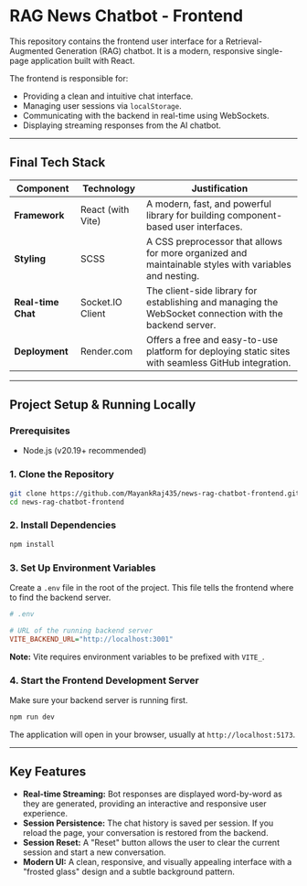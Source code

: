 # RAG News Chatbot - Frontend

This repository contains the frontend user interface for a Retrieval-Augmented Generation (RAG) chatbot. It is a modern, responsive single-page application built with React.

The frontend is responsible for:
- Providing a clean and intuitive chat interface.
- Managing user sessions via `localStorage`.
- Communicating with the backend in real-time using WebSockets.
- Displaying streaming responses from the AI chatbot.

---

## Final Tech Stack

| Component         | Technology                               | Justification                                                                                              |
| ----------------- | ---------------------------------------- | ---------------------------------------------------------------------------------------------------------- |
| **Framework**     | React (with Vite)                        | A modern, fast, and powerful library for building component-based user interfaces.                         |
| **Styling**       | SCSS                                     | A CSS preprocessor that allows for more organized and maintainable styles with variables and nesting.      |
| **Real-time Chat**| Socket.IO Client                         | The client-side library for establishing and managing the WebSocket connection with the backend server.    |
| **Deployment**    | Render.com                               | Offers a free and easy-to-use platform for deploying static sites with seamless GitHub integration.        |

---

## Project Setup & Running Locally

### Prerequisites
- Node.js (v20.19+ recommended)

### 1. Clone the Repository
```bash
git clone https://github.com/MayankRaj435/news-rag-chatbot-frontend.git
cd news-rag-chatbot-frontend
```

### 2. Install Dependencies
```bash
npm install
```

### 3. Set Up Environment Variables
Create a `.env` file in the root of the project. This file tells the frontend where to find the backend server.
```ini
# .env

# URL of the running backend server
VITE_BACKEND_URL="http://localhost:3001"
```
**Note:** Vite requires environment variables to be prefixed with `VITE_`.

### 4. Start the Frontend Development Server
Make sure your backend server is running first.
```bash
npm run dev
```
The application will open in your browser, usually at `http://localhost:5173`.

---

## Key Features

- **Real-time Streaming:** Bot responses are displayed word-by-word as they are generated, providing an interactive and responsive user experience.
- **Session Persistence:** The chat history is saved per session. If you reload the page, your conversation is restored from the backend.
- **Session Reset:** A "Reset" button allows the user to clear the current session and start a new conversation.
- **Modern UI:** A clean, responsive, and visually appealing interface with a "frosted glass" design and a subtle background pattern.
